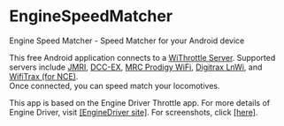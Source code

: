 # EngineSpeedMatcher
Engine Speed Matcher - Speed Matcher for your Android device
<p>This free Android application connects to a <a
        href="https://jmri.org/help/en/package/jmri/jmrit/withrottle/UserInterface.shtml"
        target="_blank">WiThrottle Server</a>. Supported servers include <a href="https://jmri.org"
                                                                            target="_blank">JMRI</a>,
    <a href="https://dcc-ex.com" target="_blank">DCC-EX</a>, <a
            href="https://www.modelrectifier.com/category-s/332.htm" target="_blank">MRC&nbsp;Prodigy&nbsp;WiFi</a>,
    <a href="https://www.digitrax.com/products/wireless/lnwi/"
       target="_blank">Digitrax&nbsp;LnWi</a>, and <a
            href="http://wifitrax.com/products/product-WFD-30-detail.html" target="_blank">WifiTrax&nbsp;(for
        NCE)</a>.<br />
    Once connected, you can speed match your locomotives.</p>

<p>This app is based on the Engine Driver Throttle app. For more details of Engine Driver, visit <a href="https://enginedriver.mstevetodd.com" target="_blank">[EngineDriver&nbsp;site]</a>.
    For screenshots, click <a href="https://enginedriver.mstevetodd.com/screenshots"
                              target="_blank">[here]</a>.</p>